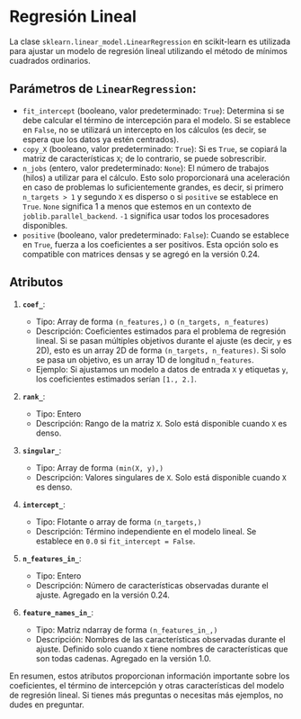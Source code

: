 # Regresión Lineal
La clase `sklearn.linear_model.LinearRegression` en scikit-learn es utilizada para ajustar un modelo de regresión lineal utilizando el método de mínimos cuadrados ordinarios. 

## Parámetros de `LinearRegression`:
- `fit_intercept` (booleano, valor predeterminado: `True`): Determina si se debe calcular el término de intercepción para el modelo. Si se establece en `False`, no se utilizará un intercepto en los cálculos (es decir, se espera que los datos ya estén centrados).
- `copy_X` (booleano, valor predeterminado: `True`): Si es `True`, se copiará la matriz de características `X`; de lo contrario, se puede sobrescribir.
- `n_jobs` (entero, valor predeterminado: `None`): El número de trabajos (hilos) a utilizar para el cálculo. Esto solo proporcionará una aceleración en caso de problemas lo suficientemente grandes, es decir, si primero `n_targets > 1` y segundo `X` es disperso o si `positive` se establece en `True`. `None` significa 1 a menos que estemos en un contexto de `joblib.parallel_backend`. `-1` significa usar todos los procesadores disponibles.
- `positive` (booleano, valor predeterminado: `False`): Cuando se establece en `True`, fuerza a los coeficientes a ser positivos. Esta opción solo es compatible con matrices densas y se agregó en la versión 0.24.

## Atributos
1. **`coef_`**:
   - Tipo: Array de forma `(n_features,)` o `(n_targets, n_features)`
   - Descripción: Coeficientes estimados para el problema de regresión lineal. Si se pasan múltiples objetivos durante el ajuste (es decir, `y` es 2D), esto es un array 2D de forma `(n_targets, n_features)`. Si solo se pasa un objetivo, es un array 1D de longitud `n_features`.
   - Ejemplo: Si ajustamos un modelo a datos de entrada `X` y etiquetas `y`, los coeficientes estimados serían `[1., 2.]`.

2. **`rank_`**:
   - Tipo: Entero
   - Descripción: Rango de la matriz `X`. Solo está disponible cuando `X` es denso.

3. **`singular_`**:
   - Tipo: Array de forma `(min(X, y),)`
   - Descripción: Valores singulares de `X`. Solo está disponible cuando `X` es denso.

4. **`intercept_`**:
   - Tipo: Flotante o array de forma `(n_targets,)`
   - Descripción: Término independiente en el modelo lineal. Se establece en `0.0` si `fit_intercept = False`.

5. **`n_features_in_`**:
   - Tipo: Entero
   - Descripción: Número de características observadas durante el ajuste. Agregado en la versión 0.24.

6. **`feature_names_in_`**:
   - Tipo: Matriz ndarray de forma `(n_features_in_,)`
   - Descripción: Nombres de las características observadas durante el ajuste. Definido solo cuando `X` tiene nombres de características que son todas cadenas. Agregado en la versión 1.0.

En resumen, estos atributos proporcionan información importante sobre los coeficientes, el término de intercepción y otras características del modelo de regresión lineal. Si tienes más preguntas o necesitas más ejemplos, no dudes en preguntar.